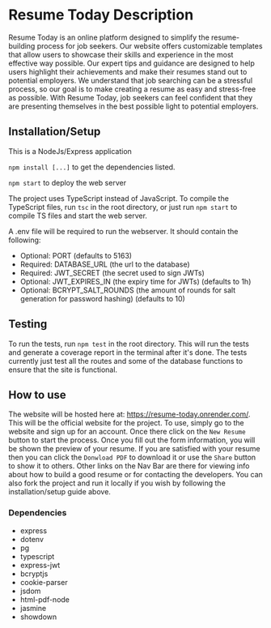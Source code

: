 # Resume Today Description

Resume Today is an online platform designed to simplify the resume-building process for job seekers. Our website offers customizable templates that allow users to showcase their skills and experience in the most effective way possible. Our expert tips and guidance are designed to help users highlight their achievements and make their resumes stand out to potential employers. We understand that job searching can be a stressful process, so our goal is to make creating a resume as easy and stress-free as possible. With Resume Today, job seekers can feel confident that they are presenting themselves in the best possible light to potential employers.

## Installation/Setup
This is a NodeJs/Express application

`npm install [...]` to get the dependencies listed.

`npm start` to deploy the web server

The project uses TypeScript instead of JavaScript. To compile the TypeScript files, run `tsc` in the root directory, or 
just run `npm start` to compile TS files and start the web server.

A .env file will be required to run the webserver. It should contain the following:
- Optional: PORT (defaults to 5163)
- Required: DATABASE_URL (the url to the database)
- Required: JWT_SECRET (the secret used to sign JWTs)
- Optional: JWT_EXPIRES_IN (the expiry time for JWTs) (defaults to 1h)
- Optional: BCRYPT_SALT_ROUNDS (the amount of rounds for salt generation for password hashing) (defaults to 10)

## Testing
To run the tests, run `npm test` in the root directory. This will run the tests and generate a coverage report in the
terminal after it's done. The tests currently just test all the routes and some of the database functions to ensure that 
the site is functional.

## How to use
The website will be hosted here at: https://resume-today.onrender.com/. 
This will be the official website for the project. To use, simply go to the website and sign up for an account. Once there 
click on the `New Resume` button to start the process. Once you fill out the form information, you will be shown the 
preview of your resume. If you are satisfied with your resume then you can click the `Donwload PDF` to download it or use 
the `Share` button to show it to others. Other links on the Nav Bar are there for viewing info about how to build a good
resume or for contacting the developers. You can also fork the project and run it locally if you wish by following the
installation/setup guide above.

### Dependencies
- express
- dotenv
- pg
- typescript
- express-jwt
- bcryptjs
- cookie-parser
- jsdom
- html-pdf-node
- jasmine
- showdown

